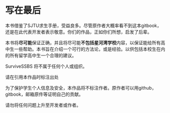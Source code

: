 # 写在最后

本书借鉴了SJTU求生手册，受益良多。尽管原作者大概率看不到这本gitbook，还是在此代表开发者表示敬意。你们的作品，正如你们所想，启发了后辈。

本书将**尽可能**保证正确，并且将尽可能**不包括星河湾学校**内容，以保证能给所有高中生一些帮助。本书旨在介绍一个可行的方法论，或是经验。以供包括本校生在内的所有留学高中生一个合理的建议。

SurviveSSBS 将不属于任何个人或组织。

请在引用本作品时标注出处

为了保护学生个人信息及安全，本作品将不标注作者。原作者可以用github，gitbook，邮箱原件等证明自己的贡献。

请勿将任何问题上升至开发者或作者。

